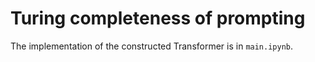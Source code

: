 # Turing completeness of prompting

The implementation of the constructed Transformer is in `main.ipynb`.
